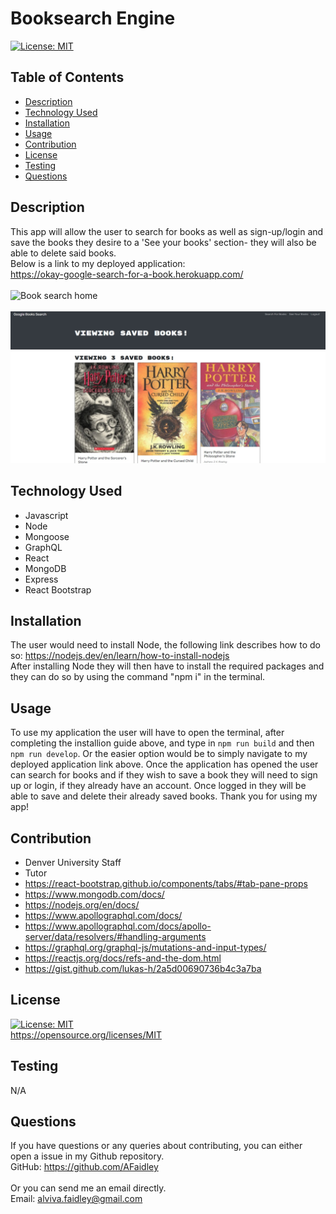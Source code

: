 # Booksearch Engine
[![License: MIT](https://img.shields.io/badge/License-MIT-yellow.svg)](https://opensource.org/licenses/MIT)
## Table of Contents
* [Description](#description)
* [Technology Used](#technology-used)
* [Installation](#installation)
* [Usage](#usage)
* [Contribution](#contribution)
* [License](#license)
* [Testing](#testing)
* [Questions](#questions)
## Description
This app will allow the user to search for books as well as sign-up/login and save the books they desire to a 'See your books' section- they will also be able to delete said books.
<br>
Below is a link to my deployed application:
<br>
https://okay-google-search-for-a-book.herokuapp.com/
<br>
<br>
![Book search home](../Develop/client/src/img/Screenshot%202022-11-17%20170209.jpg)
<br>
<br>
![Your books](/client/src/img/Screenshot%202022-11-17%20170624.jpg)


## Technology Used
- Javascript
- Node
- Mongoose
- GraphQL
- React
- MongoDB
- Express
- React Bootstrap

## Installation
The user would need to install Node, the following link describes how to do so: https://nodejs.dev/en/learn/how-to-install-nodejs <br> After installing Node they will then have to install the required packages and they can do so by using the command "npm i" in the terminal.
## Usage
To use my application the user will have to open the terminal, after completing the installion guide above, and type in `npm run build` and then `npm run develop`.
Or the easier option would be to simply navigate to my deployed application link above. Once the application has opened the user can search for books and if they wish to save a book they will need to sign up or login, if they already have an account. Once logged in they will be able to save and delete their already saved books. Thank you for using my app!
## Contribution
- Denver University Staff
- Tutor
- https://react-bootstrap.github.io/components/tabs/#tab-pane-props
- https://www.mongodb.com/docs/
- https://nodejs.org/en/docs/
- https://www.apollographql.com/docs/
- https://www.apollographql.com/docs/apollo-server/data/resolvers/#handling-arguments
- https://graphql.org/graphql-js/mutations-and-input-types/
- https://reactjs.org/docs/refs-and-the-dom.html
- https://gist.github.com/lukas-h/2a5d00690736b4c3a7ba

## License
[![License: MIT](https://img.shields.io/badge/License-MIT-yellow.svg)](https://opensource.org/licenses/MIT)
<br>
https://opensource.org/licenses/MIT

## Testing
N/A

## Questions
If you have questions or any queries about contributing, you can either open a issue in my Github repository. <br>
GitHub: <https://github.com/AFaidley> <br>
<br>
Or you can send me an email directly. <br>
Email: <alviva.faidley@gmail.com>
